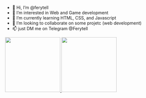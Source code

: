- 👋 Hi, I’m @ferytell
- 👀 I’m interested in Web and Game development
- 🌱 I’m currently learning HTML, CSS, and Javascript
- 💞️ I’m looking to collaborate on some projetc (web development)
- 📫 just DM me on Telegram @Ferytell 

<!---
ferytell/ferytell is a ✨ special ✨ repository because its `README.md` (this file) appears on your GitHub profile.
You can click the Preview link to take a look at your changes.
--->

<p align="left">
<a href="https://github.com/ferytell">
  <img height="180em" src="https://github-readme-stats-eight-theta.vercel.app/api?username=gilangadhan&show_icons=true&theme=algolia&include_all_commits=true&count_private=true"/>
  <img height="180em" src="https://github-readme-stats-eight-theta.vercel.app/api/top-langs/?username=gilangadhan&layout=compact&langs_count=8&theme=algolia"/>
</a>
</p>

